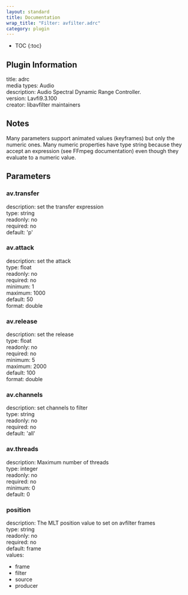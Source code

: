 ```yaml
---
layout: standard
title: Documentation
wrap_title: "Filter: avfilter.adrc"
category: plugin
---
```

* TOC
{:toc}

## Plugin Information

title: adrc  
media types:
Audio  
description: Audio Spectral Dynamic Range Controller.  
version: Lavfi9.3.100  
creator: libavfilter maintainers  

## Notes

Many parameters support animated values (keyframes) but only the numeric ones. Many numeric properties have type string because they accept an expression (see FFmpeg documentation) even though they evaluate to a numeric value.

## Parameters

### av.transfer

  
description:
set the transfer expression  
type: string  
readonly: no  
required: no  
default: 'p'  

### av.attack

  
description:
set the attack  
type: float  
readonly: no  
required: no  
minimum: 1  
maximum: 1000  
default: 50  
format: double  

### av.release

  
description:
set the release  
type: float  
readonly: no  
required: no  
minimum: 5  
maximum: 2000  
default: 100  
format: double  

### av.channels

  
description:
set channels to filter  
type: string  
readonly: no  
required: no  
default: 'all'  

### av.threads

  
description:
Maximum number of threads  
type: integer  
readonly: no  
required: no  
minimum: 0  
default: 0  

### position

  
description:
The MLT position value to set on avfilter frames  
type: string  
readonly: no  
required: no  
default: frame  
values:  

* frame
* filter
* source
* producer

